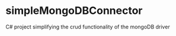 simpleMongoDBConnector
======================

C# project simplifying the crud functionality of the mongoDB driver  
